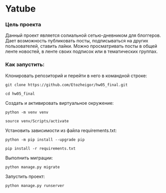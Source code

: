 # Yatube

### Цель проекта

Данный проект является солиальной сетью-дневником для блоггеров. Дает возможность публиковать посты, подписываться на других пользователей, ставить лайки. Можно просматривать посты в общей ленте новостей, в ленте своих подписок или в тематических группах.


### Как запустить:

Клонировать репозиторий и перейти в него в командной строке:

```
git clone https://github.com/Etozheigor/hw05_final.git
```

```
cd hw05_final
```

Cоздать и активировать виртуальное окружение:

```
python -m venv venv
```

```
source venv/Scripts/activate
```

Установить зависимости из файла requirements.txt:

```
python -m pip install --upgrade pip
```

```
pip install -r requirements.txt
```

Выполнить миграции:

```
python manage.py migrate
```

Запустить проект:

```
python manage.py runserver
```
